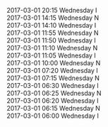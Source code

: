 2017-03-01 20:15 Wednesday  I  
2017-03-01 14:15 Wednesday  N  
2017-03-01 14:10 Wednesday  I  
2017-03-01 11:55 Wednesday  N  
2017-03-01 11:50 Wednesday  I  
2017-03-01 11:10 Wednesday  N  
2017-03-01 11:05 Wednesday  I  
2017-03-01 10:00 Wednesday  N  
2017-03-01 07:20 Wednesday  I  
2017-03-01 07:15 Wednesday  N  
2017-03-01 06:30 Wednesday  I  
2017-03-01 06:25 Wednesday  N  
2017-03-01 06:20 Wednesday  I  
2017-03-01 06:15 Wednesday  N  
2017-03-01 06:00 Wednesday  I  
